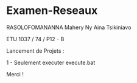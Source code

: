 # Examen-Reseaux

RASOLOFOMANANNA Mahery Ny Aina Tsikiniavo

ETU 1037 / 74 / P12 - B

Lancement de Projets :

1 - Seulement executer execute.bat

Merci !